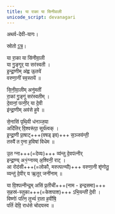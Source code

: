 ```yaml
---
title: या राका या सिनीवाली
unicode_script: devanagari
---
```

अथर्व-देवी-यागः।

स्रोतो [ऽत्र](https://github.com/somasushma/tex-files/blob/master/AVdevIyAga/AV_devI_yAga.tex)।

या रा॒का या सि॑नीवा॒ली  
या गु॒ङ्गूर् या सर॑स्वती ।  
इ॒न्द्रा॒णीम् अ॑ह्व ऊ॒तये॑  
वरुणा॒नीं स्व॒स्तये॑ ॥  

सि॒नी॒वा॒लीम् अनु॑मतीं  
रा॒कां गु॒ङ्गूं सर॑स्वतीम् ।  
दे॒वानां॒ पत्नी॒र् या दे॒वी  
इ॑न्द्रा॒णीम् अव॑से हुवे ॥

से॒नासि॑ पृथि॒वी ध॑नञ्ज॒या  
अदि॑तिर् वि॒श्वरू॑पा॒ सूर्य॑त्वक् ।  
इ॒न्द्रा॒णी प्रा॒षाट्+++(वषड् इव)+++ स॒ञ्जय॑न्ती॒  
तस्यै॑ त ए॒ना ह॒विषा॑ विधेम ॥

उ॒त ग्ना+++(=देव्यः)+++ व्य॑न्तु दे॒वप॑त्नीर्  
इन्द्रा॒ण्य् अ१॒॑ग्नाय्य् अ॒श्विनी॒ राट् ।  
आ रोद॑सी+++(=लोकौ, मरुत्पत्न्यौ)+++ वरुणा॒नी शृ॑णोतु॒  
व्यन्तु॑ दे॒वीर् य ऋ॒तुर् जनी॑नाम् ॥  

या वि॒श्पत्नीन्द्र॒म् असि॑ प्र॒तीची॑+++(नाम - इन्द्रसमा)+++  
स॒हस्र॑-स्तुका+++(=केशपाश)+++  ऽभि॒यन्ती॑ दे॒वी ।  
विष्णोः॑ पत्नि॒ तुभ्यं॑ रा॒ता ह॒वींषि॒  
पतिं॑ देवि॒ राध॑से चोदयस्व ॥
